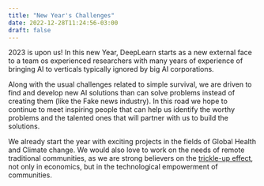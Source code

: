 ```yaml
---
title: "New Year's Challenges"
date: 2022-12-28T11:24:56-03:00
draft: false
---
```


2023 is upon us! In this new Year, DeepLearn starts as a new external face to a team os experienced researchers with many years of experience of bringing AI to verticals typically ignored by big AI corporations. 

Along with the usual challenges related to simple survival, we are driven to find and develop new AI solutions than can solve problems instead of creating them (like the Fake news industry). In this road we hope to continue to meet inspiring people that can help us identify the worthy problems and the talented ones that will partner with us to build the solutions. 

We already start the year with exciting projects in the fields of Global Health and Climate change. We would also love to work on the needs of remote traditional communities, as we are strong believers on the [trickle-up effect](https://en.wikipedia.org/wiki/Trickle-up_effect), not only in economics, but in the technological empowerment of communities.